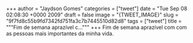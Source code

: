
+++
author = "Jaydson Gomes"
categories = ["tweet"]
date = "Tue Sep 08 02:08:30 +0000 2009"
draft = false
image = "{TWEET_IMAGE}"
slug = "9f7fd8c55b9fd7342fd751fa3c7b7445510d82d8"
tags = ["tweet"]
title = """Fim de semana aprazível c..."""
+++
Fim de semana aprazível com com as pessoas mais importantes da minha vida.

